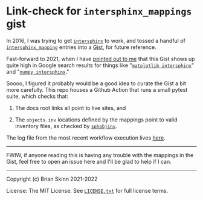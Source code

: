 # Link-check for `intersphinx_mappings` gist

In 2016, I was trying to get
[`intersphinx`](https://www.sphinx-doc.org/en/master/usage/quickstart.html?highlight=intersphinx#intersphinx)
to work, and tossed a handful of
[`intersphinx_mapping`](https://www.sphinx-doc.org/en/master/usage/extensions/intersphinx.html#confval-intersphinx_mapping)
entries into a [Gist](https://gist.github.com/bskinn/0e164963428d4b51017cebdb6cda5209), for future reference.

Fast-forward to 2021, when I have [pointed out to me](https://gist.github.com/bskinn/0e164963428d4b51017cebdb6cda5209#gistcomment-3633740)
that this Gist shows up quite high in Google search results for things like
"[`matplotlib intersphinx`](https://www.google.com/search?q=matplotlib+intersphinx&oq=matplotlib+intersphinx)" and
"[`numpy intersphinx`](https://www.google.com/search?q=numpy+intersphinx&oq=numpy+intersphinx)."

Soooo, I figured it probably would be a good idea to curate the Gist a bit more carefully.
This repo houses a Github Action that runs a small pytest suite, which checks that:

 1. The docs root links all point to live sites, and

 2. The `objects.inv` locations defined by the mappings point to valid inventory files,
    as checked by [`sphobjinv`](https://github.com/bskinn/sphobjinv).

The log file from the most recent workflow execution lives
[here](https://github.com/bskinn/intersphinx-gist/blob/main/gist-check.log).


----

FWIW, if anyone reading this is having any trouble with the mappings in the Gist,
feel free to open an issue here and I'll be glad to help if I can.


----

Copyright (c) Brian Skinn 2021-2022

License: The MIT License. See [`LICENSE.txt`](https://github.com/bskinn/intersphinx-gist/blob/main/LICENSE.txt)
for full license terms.
